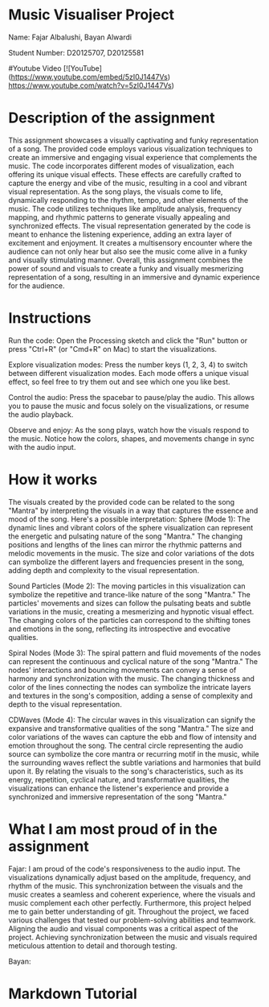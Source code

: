 # Music Visualiser Project

Name: Fajar Albalushi,
Bayan Alwardi

Student Number: D20125707,
D20125581

#Youtube Video
[![YouTube] (https://www.youtube.com/embed/5zI0J1447Vs) https://www.youtube.com/watch?v=5zI0J1447Vs)


# Description of the assignment
This assignment showcases a visually captivating and funky representation of a song. The provided code employs various visualization techniques to create an immersive and engaging visual experience that complements the music. The code incorporates different modes of visualization, each offering its unique visual effects. These effects are carefully crafted to capture the energy and vibe of the music, resulting in a cool and vibrant visual representation. As the song plays, the visuals come to life, dynamically responding to the rhythm, tempo, and other elements of the music. The code utilizes techniques like amplitude analysis, frequency mapping, and rhythmic patterns to generate visually appealing and synchronized effects. The visual representation generated by the code is meant to enhance the listening experience, adding an extra layer of excitement and enjoyment. It creates a multisensory encounter where the audience can not only hear but also see the music come alive in a funky and visually stimulating manner. Overall, this assignment combines the power of sound and visuals to create a funky and visually mesmerizing representation of a song, resulting in an immersive and dynamic experience for the audience.

# Instructions
Run the code:
Open the Processing sketch and click the "Run" button or press "Ctrl+R" (or "Cmd+R" on Mac) to start the visualizations.

Explore visualization modes:
Press the number keys (1, 2, 3, 4) to switch between different visualization modes.
Each mode offers a unique visual effect, so feel free to try them out and see which one you like best.

Control the audio:
Press the spacebar to pause/play the audio.
This allows you to pause the music and focus solely on the visualizations, or resume the audio playback.

Observe and enjoy:
As the song plays, watch how the visuals respond to the music.
Notice how the colors, shapes, and movements change in sync with the audio input.

# How it works
The visuals created by the provided code can be related to the song "Mantra" by interpreting the visuals in a way that captures the essence and mood of the song. Here's a possible interpretation:
Sphere (Mode 1):
The dynamic lines and vibrant colors of the sphere visualization can represent the energetic and pulsating nature of the song "Mantra."
The changing positions and lengths of the lines can mirror the rhythmic patterns and melodic movements in the music.
The size and color variations of the dots can symbolize the different layers and frequencies present in the song, adding depth and complexity to the visual representation.

Sound Particles (Mode 2):
The moving particles in this visualization can symbolize the repetitive and trance-like nature of the song "Mantra."
The particles' movements and sizes can follow the pulsating beats and subtle variations in the music, creating a mesmerizing and hypnotic visual effect.
The changing colors of the particles can correspond to the shifting tones and emotions in the song, reflecting its introspective and evocative qualities.

Spiral Nodes (Mode 3):
The spiral pattern and fluid movements of the nodes can represent the continuous and cyclical nature of the song "Mantra."
The nodes' interactions and bouncing movements can convey a sense of harmony and synchronization with the music.
The changing thickness and color of the lines connecting the nodes can symbolize the intricate layers and textures in the song's composition, adding a sense of complexity and depth to the visual representation.

CDWaves (Mode 4):
The circular waves in this visualization can signify the expansive and transformative qualities of the song "Mantra."
The size and color variations of the waves can capture the ebb and flow of intensity and emotion throughout the song.
The central circle representing the audio source can symbolize the core mantra or recurring motif in the music, while the surrounding waves reflect the subtle variations and harmonies that build upon it.
By relating the visuals to the song's characteristics, such as its energy, repetition, cyclical nature, and transformative qualities, the visualizations can enhance the listener's experience and provide a synchronized and immersive representation of the song "Mantra."

# What I am most proud of in the assignment
Fajar:
I am proud of the code's responsiveness to the audio input. The visualizations dynamically adjust based on the amplitude, frequency, and rhythm of the music. This synchronization between the visuals and the music creates a seamless and coherent experience, where the visuals and music complement each other perfectly. Furthermore, this project helped me to gain better understanding of git. Throughout the project, we faced various challenges that tested our problem-solving abilities and teamwork. Aligning the audio and visual components was a critical aspect of the project. Achieving synchronization between the music and visuals required meticulous attention to detail and thorough testing. 

Bayan:

# Markdown Tutorial




